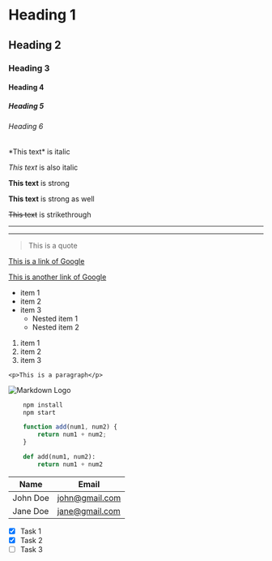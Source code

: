 <!-- Headings -->
# Heading 1
## Heading 2
### Heading 3
#### Heading 4
##### Heading 5
###### Heading 6

<!-- Italic -->
\*This text\* is italic

_This text_ is also italic

<!-- Strong -->
**This text** is strong

__This text__ is strong as well

<!-- Strikethrough -->
~~This text~~ is strikethrough

<!-- Horizontal Rule -->
***
___

<!-- Blockquote -->
> This is a quote

<!-- Links -->
[This is a link of Google](https://google.com)

[This is another link of Google](https://google.com "Let's google something!!!")

<!-- UL -->
* item 1
* item 2
* item 3
    * Nested item 1
    * Nested item 2

<!-- OL -->
1. item 1
1. item 2
1. item 3

<!-- Inline code block -->
`<p>This is a paragraph</p>`

<!-- Images -->
![Markdown Logo](https://markdown-here.com/img/icon256.png)

<!-- Github -->

<!-- Code Blocks -->
```Bash
    npm install
    npm start
```

```Javascript
    function add(num1, num2) {
        return num1 + num2;
    }
```

```Python
    def add(num1, num2):
        return num1 + num2
```

<!-- Tables -->
| Name     | Email          |
| -------- | -------------- |
| John Doe | john@gmail.com |
| Jane Doe | jane@gmail.com |

<!-- Task Lists -->
* [x] Task 1
* [x] Task 2
* [ ] Task 3